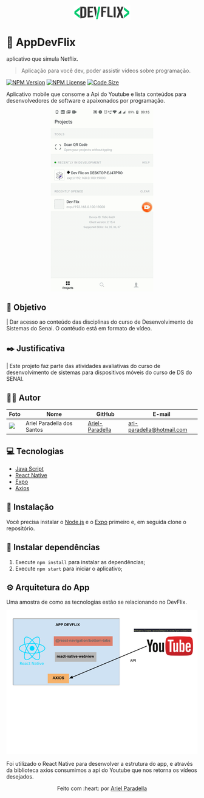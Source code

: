 <p align="center">
   <img src="./doc/logo-readme.png" width="150"/>
</p>

# :movie_camera: AppDevFlix
aplicativo que simula Netflix.

> Aplicação para você dev, poder assistir vídeos sobre programação.

[![NPM Version][npm-version]][npm-version]
[![NPM License][npm-license]][npm-license]
[![Code Size][code-size]][code-size]

Aplicativo mobile que consome a Api do Youtube e lista conteúdos para desenvolvedores de software e apaixonados por programação.

<p align="center">
  <img align="center" src="./doc/devflix.gif" alt="Web-Signin" border="0">
</p>

## :nazar_amulet: Objetivo

| Dar acesso ao conteúdo das disciplinas do curso de Desenvolvimento de Sistemas do Senai. O contéudo está em formato de vídeo.

## :black_nib: Justificativa

| Este projeto faz parte das atividades avaliativas do curso de desenvolvimento de sistemas para dispositivos móveis do curso de DS do SENAI.

## :man_technologist: Autor

Foto | Nome | GitHub | E-mail
---- | ---- | ------ | ------
<img src="./doc/Ariel.jpg" width="100px">  | Ariel Paradella dos Santos | [Ariel-Paradella](https://github.com/Ariel-Paradella) | ari-paradella@hotmail.com

## :computer: Tecnologias

- [Java Script](https://www.javascript.com/)
- [React Native](https://facebook.github.io/react-native/)
- [Expo](https://docs.expo.io)
- [Axios](https://github.com/axios/axios)

## :construction_worker: Instalação

Você precisa instalar o [Node.js](https://nodejs.org/en/download/) e o [Expo](https://docs.expo.io) primeiro e, em seguida clone o repositório.

## :wrench: Instalar dependências

1. Execute `npm install` para instalar as dependências;
2. Execute `npm start` para iniciar o aplicativo;

## :gear: Arquitetura do App

Uma amostra de como as tecnologias estão se relacionando no DevFlix.

![](./doc/arquitetura.png)

Foi utilizado o React Native para desenvolver a estrutura do app, e através da biblioteca axios consumimos a api do Youtube que nos retorna os vídeos desejados.



<p align="center">
    Feito com :heart: por <a href="https://github.com/Ariel-Paradella">Ariel Paradella</a>
</p>

<!-- Markdown link & img dfn's -->

[npm-license]: https://img.shields.io/npm/l/express?color=03ca6f&style=plastic
[npm-version]: https://img.shields.io/npm/v/npm?color=333333&style=plastic
[code-size]: https://img.shields.io/github/languages/code-size/rafaellevissa/appDevFlix?color=03ca6f&style=plastic


